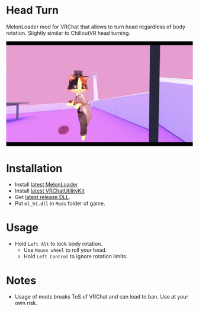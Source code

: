 # Head Turn
MelonLoader mod for VRChat that allows to turn head regardless of body rotation. Slightly similar to ChilloutVR head turning.

[![](.github/img_01.png)](https://youtu.be/ER8wQ2f6N_I)

# Installation
* Install [latest MelonLoader](https://github.com/LavaGang/MelonLoader)
* Install [latest VRChatUtilityKit](https://github.com/SleepyVRC/Mods)
* Get [latest release DLL](../../../releases/latest).
* Put `ml_ht.dll` in `Mods` folder of game.

# Usage
* Hold `Left Alt` to lock body rotation.
  * Use `Mouse wheel` to roll your head.
  * Hold `Left Control` to ignore rotation limits.

# Notes
* Usage of mods breaks ToS of VRChat and can lead to ban. Use at your own risk.
